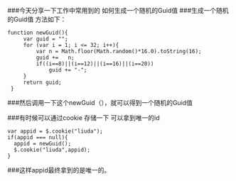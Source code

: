 ###今天分享一下工作中常用到的  如何生成一个随机的Guid值
###生成一个随机的Guid值 方法如下：
```
function newGuid(){
     var guid = "";
     for (var i = 1; i <= 32; i++){
         var n = Math.floor(Math.random()*16.0).toString(16);
         guid +=   n;
         if((i==8)||(i==12)||(i==16)||(i==20))
             guid += "-";
     }
     return guid;
 }
 ```
###然后调用一下这个newGuid（），就可以得到一个随机的Guid值

###有时候可以通过cookie 存储一下 可以拿到唯一的id
```
var appid = $.cookie("liuda");
if(appid === null){
  appid = newGuid();
  $.cookie("liuda",appid);	
}
```
###这样appid最终拿到的是唯一的。